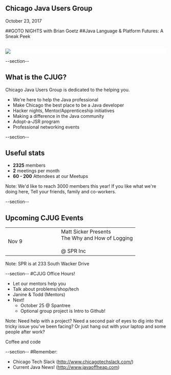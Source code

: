 ## Chicago Java Users Group

October 23, 2017

##GOTO NIGHTS with Brian Goetz
##Java Language &amp; Platform Futures: A Sneak Peek


<div style="background-color: white; margin-top: 30px;">
	<img src="images/cjug.gif" style="border: none; box-shadow: none;"/>
</div>

--section--
## What is the CJUG?
Chicago Java Users Group is dedicated to the helping you.

* We're here to help the Java professional
* Make Chicago the best place to be a Java developer
* Hacker nights, Mentor/Apprenticeship initiatives
* Making a difference in the Java community
* Adopt-a-JSR program
* Professional networking events

--section--

## Useful stats

* **2325** members
* **2** meetings per month
* **60 - 200** Attendees at our Meetups

Note:
We'd like to reach 3000 members this year! If you like what we're doing here,
Tell your friends, family and co-workers.


--section--

## Upcoming CJUG Events
<table class="upcoming-events"  width=800>
<tr>
  <td width=150>Nov 9</td>
  <td>
    Matt Sicker Presents<br/>
    The Why and How of Logging<br/>
    <br/>
    @ SPR Inc
  </td>
</tr>
</table>

Note:
SPR is at 233 South Wacker Drive

--section--
#CJUG Office Hours!
* Let our mentors help you
* Talk about problems/shop/tech
* Janine &amp; Todd (Mentors)
* Next!
  * October 25 @ Spantree
  * Optional group project is Intro to Github!

Note:
Need help with a project? Need a second pair of eyes to dig into that
tricky issue you've been facing? Or just hang out with your laptop
and some people after work?

Coffee and code

--section--
#Remember:
 * Chicago Tech Slack (http://www.chicagotechslack.com/)
 * Current Java News! (http://www.javaoffheap.com)
